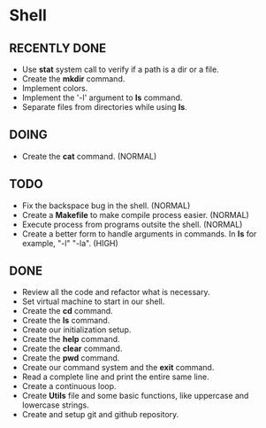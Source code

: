 # Shell

## RECENTLY DONE

- Use **stat** system call to verify if a path is a dir or a file.
- Create the **mkdir** command.
- Implement colors.
- Implement the '-l' argument to **ls** command.
- Separate files from directories while using **ls**.

## DOING

- Create the **cat** command. (NORMAL)

## TODO

- Fix the backspace bug in the shell. (NORMAL)
- Create a **Makefile** to make compile process easier. (NORMAL)
- Execute process from programs outsite the shell. (NORMAL)
- Create a better form to handle arguments in commands. In **ls** for example, "-l" "-la". (HIGH)

## DONE

- Review all the code and refactor what is necessary.
- Set virtual machine to start in our shell.
- Create the **cd** command.
- Create the **ls** command.
- Create our initialization setup.
- Create the **help** command.
- Create the **clear** command.
- Create the **pwd** command.
- Create our command system and the **exit** command.
- Read a complete line and print the entire same line.
- Create a continuous loop.
- Create **Utils** file and some basic functions, like uppercase and lowercase strings.
- Create and setup git and github repository.

